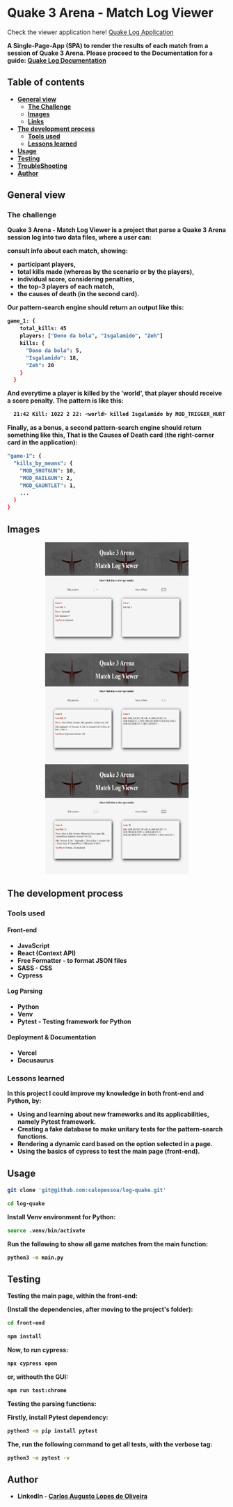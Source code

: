 # Quake 3 Arena - Match Log Viewer

Check the viewer application here!
<a href="http://quake3-log-viewer.vercel.app/">Quake Log Application</a>
<b>

A Single-Page-App (SPA) to render the results of each match from a session of Quake 3 Arena.
Please proceed to the Documentation for a guide:
<a href="http://documentation-quake-log.vercel.app/">Quake Log Documentation</a>

## Table of contents

- [General view](#general-view)
  - [The Challenge](#the-challenge)
  - [Images](#images)
  - [Links](#links)
- [The development process](#the-development-process)
  - [Tools used](#tools-used)
  - [Lessons learned](#lessons-learned)
- [Usage](#usage)
- [Testing](#testing)
- [TroubleShooting](#troubleshooting)
- [Author](#author)

## General view

### The challenge

Quake 3 Arena - Match Log Viewer is a project that parse a Quake 3 Arena session log into two data files, 
where a user can:

**consult info about each match**, showing:

- participant players,
- total kills made (whereas by the scenario or by the players),
- individual score, considering penalties,
- the top-3 players of each match,
- the causes of death (in the second card).

Our pattern-search engine should return an output like this:
```bash
game_1: {
    total_kills: 45
    players: ["Dono da bola", "Isgalamido", "Zeh"]
    kills: {
      "Dono da bola": 5,
      "Isgalamido": 18,
      "Zeh": 20
    }
  }
```
And everytime a player is killed by the 'world', that player should receive a score penalty.
The pattern is like this:
```bash
  21:42 Kill: 1022 2 22: <world> killed Isgalamido by MOD_TRIGGER_HURT
```

Finally, as a bonus, a second pattern-search engine should return something like this,
That is the Causes of Death card (the right-corner card in the application):
```bash
"game-1": {
  "kills_by_means": {
    "MOD_SHOTGUN": 10,
    "MOD_RAILGUN": 2,
    "MOD_GAUNTLET": 1,
    ...
  }
}
```


## Images

<div align="center">
  <img width="330px" height="252px" src="/front-end/src/assets/game1.png" />
  <img width="330px" height="252px" src="/front-end/src/assets/game8.png" />
  <img width="330px" height="252px" src="/front-end/src/assets/game6mixed.png" />
</div>

## The development process

### Tools used

#### Front-end

- JavaScript
- React (Context API)
- Free Formatter - to format JSON files
- SASS - CSS
- Cypress

#### Log Parsing

- Python
- Venv
- Pytest - Testing framework for Python

#### Deployment & Documentation

- Vercel
- Docusaurus

### Lessons learned

In this project I could improve my knowledge in both front-end and Python, by:

- Using and learning about new frameworks and its applicabilities, namely Pytest framework.
- Creating a fake database to make unitary tests for the pattern-search functions.
- Rendering a dynamic card based on the option selected in a page.
- Using the basics of cypress to test the main page (front-end).

## Usage

```bash
git clone 'git@github.com:calopessoa/log-quake.git'
```

```bash
cd log-quake
```
Install Venv environment for Python:
```bash
source .venv/bin/activate
```

Run the following to show all game matches from the main function:
```bash
python3 -m main.py
```

## Testing

Testing the main page, within the front-end:

(Install the dependencies, after moving to the project's folder):
```bash
cd front-end
```  
  
```bash
npm install
```
Now, to run cypress:
  
```bash
npx cypress open
```
or, withouth the GUI:

```bash
npm run test:chrome
```
Testing the parsing functions: 

Firstly, install Pytest dependency:
```bash
python3 -m pip install pytest
```

The, run the following command to get all tests, with the verbose tag:
```bash
python3 -m pytest -v
```

## Author

- LinkedIn - [Carlos Augusto Lopes de Oliveira](https://www.linkedin.com/in/carlos-augusto-lopes-de-oliveira-2602458b/)
